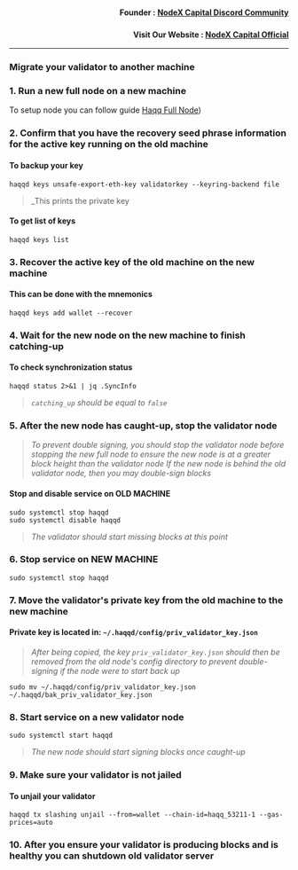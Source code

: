 <h3><p style="font-size:14px" align="right">Founder :
<a href="https://discord.gg/nodexcapital" target="_blank">NodeX Capital Discord Community</a></p></h3>
<h3><p style="font-size:14px" align="right">Visit Our Website :
<a href="https://discord.gg/nodexcapital" target="_blank">NodeX Capital Official</a></p></h3>
<hr>

### Migrate your validator to another machine

### 1. Run a new full node on a new machine
To setup node you can follow guide [Haqq Full Node](https://github.com/nodexcapital/testnet/blob/main/haqq/README.md))

### 2. Confirm that you have the recovery seed phrase information for the active key running on the old machine

#### To backup your key
```
haqqd keys unsafe-export-eth-key validatorkey --keyring-backend file
```
> _This prints the private key

#### To get list of keys
```
haqqd keys list
```

### 3. Recover the active key of the old machine on the new machine

#### This can be done with the mnemonics
```
haqqd keys add wallet --recover
```

### 4. Wait for the new node on the new machine to finish catching-up

#### To check synchronization status
```
haqqd status 2>&1 | jq .SyncInfo
```
> _`catching_up` should be equal to `false`_

### 5. After the new node has caught-up, stop the validator node

> _To prevent double signing, you should stop the validator node before stopping the new full node to ensure the new node is at a greater block height than the validator node_
> _If the new node is behind the old validator node, then you may double-sign blocks_

#### Stop and disable service on OLD MACHINE
```
sudo systemctl stop haqqd
sudo systemctl disable haqqd
```
> _The validator should start missing blocks at this point_

### 6. Stop service on NEW MACHINE
```
sudo systemctl stop haqqd
```

### 7. Move the validator's private key from the old machine to the new machine
#### Private key is located in: `~/.haqqd/config/priv_validator_key.json`

> _After being copied, the key `priv_validator_key.json` should then be removed from the old node's config directory to prevent double-signing if the node were to start back up_
```
sudo mv ~/.haqqd/config/priv_validator_key.json ~/.haqqd/bak_priv_validator_key.json
```

### 8. Start service on a new validator node
```
sudo systemctl start haqqd
```
> _The new node should start signing blocks once caught-up_

### 9. Make sure your validator is not jailed
#### To unjail your validator
```
haqqd tx slashing unjail --from=wallet --chain-id=haqq_53211-1 --gas-prices=auto
```

### 10. After you ensure your validator is producing blocks and is healthy you can shutdown old validator server

